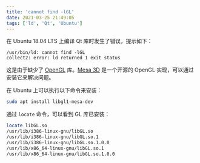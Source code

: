 ```yaml
---
title: 'cannot find -lGL'
date: 2021-03-25 21:49:05
tags: ['ld', 'Qt', 'Ubuntu']
---
```


在 Ubuntu 18.04 LTS 上编译 Qt 库时发生了错误，提示如下：

```
/usr/bin/ld: cannot find -lGL
collect2: error: ld returned 1 exit status
```

这是由于缺少了 [OpenGL](https://en.wikipedia.org/wiki/OpenGL) 库。[Mesa 3D](https://en.wikipedia.org/wiki/Mesa_(computer_graphics)) 是一个开源的 OpenGL 实现，可以通过安装它来解决问题。

在 Ubuntu 上可以执行以下命令来安装：

```bash
sudo apt install libgl1-mesa-dev
```

通过 `locate` 命令，可以看到 GL 库已安装：

```bash
locate libGL.so
/usr/lib/i386-linux-gnu/libGL.so
/usr/lib/i386-linux-gnu/libGL.so.1
/usr/lib/i386-linux-gnu/libGL.so.1.0.0
/usr/lib/x86_64-linux-gnu/libGL.so.1
/usr/lib/x86_64-linux-gnu/libGL.so.1.0.0
```
